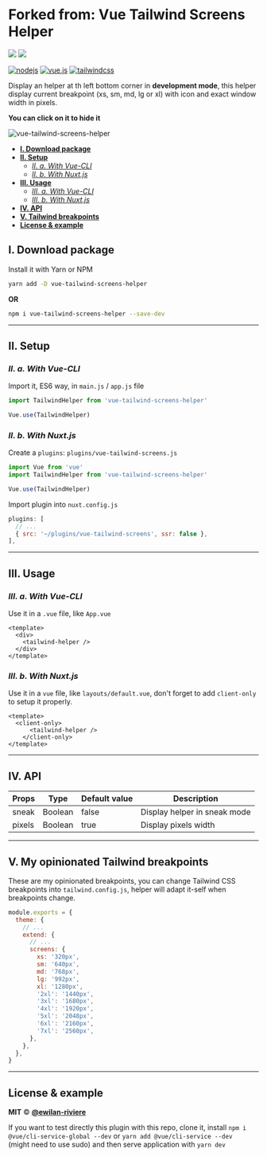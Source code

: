 # **Forked from: Vue Tailwind Screens Helper** <!-- omit in toc -->

[![](https://img.shields.io/npm/v/vue-tailwind-screens-helper.svg?style=flat-square&color=cb3837&logo=npm&logoColor=ffffff)](https://www.npmjs.com/package/vue-tailwind-screens-helper)
[![](https://img.shields.io/github/license/ewilan-riviere/vue-tailwind-screens-helper.svg?style=flat-square&color=f05032&logo=git&logoColor=ffffff)](https://github.com/ewilan-riviere/vue-tailwind-screens-helper/blob/master/LICENSE)

[![nodejs](https://img.shields.io/static/v1?label=Node.js&message=v12.16&color=339933&style=flat-square&logo=node.js&logoColor=ffffff)](https://nodejs.org/en/)
[![vue.js](https://img.shields.io/static/v1?label=Vue.js&message=v2.6&color=4FC08D&style=flat-square&logo=vue.js&logoColor=ffffff)](https://vuejs.org/)
[![tailwindcss](https://img.shields.io/static/v1?label=Tailwind%20CSS&message=v2.0&color=38B2AC&style=flat-square&logo=tailwind-css&logoColor=ffffff)](https://tailwindcss.com)

Display an helper at th left bottom corner in **development mode**, this helper display current breakpoint (xs, sm, md, lg or xl) with icon and exact window width in pixels.

**You can click on it to hide it**

![vue-tailwind-screens-helper](./example/vue-tailwind-screens-helper.jpg)

- [**I. Download package**](#i-download-package)
- [**II. Setup**](#ii-setup)
  - [*II. a. With Vue-CLI*](#ii-a-with-vue-cli)
  - [*II. b. With Nuxt.js*](#ii-b-with-nuxtjs)
- [**III. Usage**](#iii-usage)
  - [*III. a. With Vue-CLI*](#iii-a-with-vue-cli)
  - [*III. b. With Nuxt.js*](#iii-b-with-nuxtjs)
- [**IV. API**](#iv-api)
- [**V. Tailwind breakpoints**](#v-tailwind-breakpoints)
- [**License & example**](#license--example)

## **I. Download package**

Install it with Yarn or NPM

```bash
yarn add -D vue-tailwind-screens-helper
```

**OR**

```bash
npm i vue-tailwind-screens-helper --save-dev
```

---

## **II. Setup**

### *II. a. With Vue-CLI*

Import it, ES6 way, in `main.js` / `app.js` file

```js
import TailwindHelper from 'vue-tailwind-screens-helper'

Vue.use(TailwindHelper)
```

### *II. b. With Nuxt.js*

Create a `plugins`: `plugins/vue-tailwind-screens.js`

```js
import Vue from 'vue'
import TailwindHelper from 'vue-tailwind-screens-helper'

Vue.use(TailwindHelper)
```

Import plugin into `nuxt.config.js`

```js
plugins: [
  // ...
  { src: '~/plugins/vue-tailwind-screens', ssr: false },
],
```

---

## **III. Usage**

### *III. a. With Vue-CLI*

Use it in a `.vue` file, like `App.vue`

```vue
<template>
  <div>
    <tailwind-helper />
  </div>
</template>
```

### *III. b. With Nuxt.js*

Use it in a `vue` file, like `layouts/default.vue`, don't forget to add `client-only` to setup it properly.

```vue
<template>
  <client-only>
      <tailwind-helper />
    </client-only>
</template>
```

---

## **IV. API**

| Props  | Type    | Default value | Description                  |
| ------ | ------- | ------------- | ---------------------------- |
| sneak  | Boolean | false         | Display helper in sneak mode |
| pixels | Boolean | true          | Display pixels width         |

---

## **V. My opinionated Tailwind breakpoints**

These are my opinionated breakpoints, you can change Tailwind CSS breakpoints into `tailwind.config.js`, helper will adapt it-self when breakpoints change.

```js
module.exports = {
  theme: {
    // ...
    extend: {
      // ...
      screens: {
        xs: '320px',
        sm: '640px',
        md: '768px',
        lg: '992px',
        xl: '1280px',
        '2xl': '1440px',
        '3xl': '1680px',
        '4xl': '1920px',
        '5xl': '2048px',
        '6xl': '2160px',
        '7xl': '2560px',
      },
    },
  },
}
```

---

## **License & example**

**MIT** &copy; [**@ewilan-riviere**](https://github.com/ewilan-riviere)

If you want to test directly this plugin with this repo, clone it, install `npm i @vue/cli-service-global --dev` or ` yarn add @vue/cli-service --dev  ` (might need to use sudo) and then serve application with `yarn dev`
